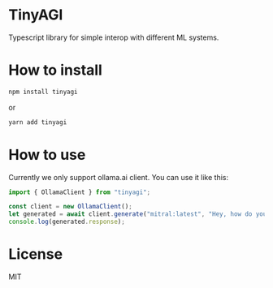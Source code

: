 # TinyAGI

Typescript library for simple interop with different ML systems.

# How to install

```bash
npm install tinyagi
```

or

```bash
yarn add tinyagi
```

# How to use

Currently we only support ollama.ai client. You can use it like this:

```typescript
import { OllamaClient } from "tinyagi";

const client = new OllamaClient();
let generated = await client.generate("mitral:latest", "Hey, how do you do?");
console.log(generated.response);
```

# License

MIT
